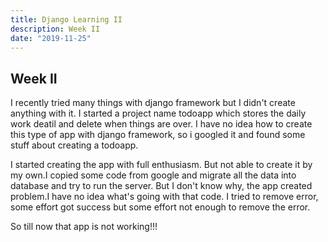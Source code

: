 ```yaml
---
title: Django Learning II
description: Week II
date: "2019-11-25"
---
```


## Week II

I recently tried many things with django framework but I didn't create anything with it. I started a project name todoapp which stores the daily work deatil and delete when  things are over. I have no idea how to create this type of app with django framework, so i googled it and found some stuff about creating a todoapp. 


I started creating the app  with full  enthusiasm. But  not able to create it by my own.I copied some code from google and migrate all the data into database and try to run the server. But I don't know why, the app created problem.I have no idea what's going with that code. I tried to remove error,  some effort got success but some effort not enough to remove the error. 

So till now that app is not working!!!